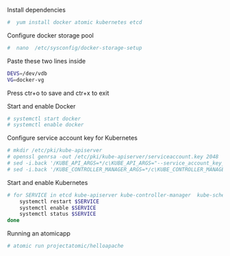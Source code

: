 
Install dependencies

```bash
#  yum install docker atomic kubernetes etcd
```
Configure docker storage pool

```bash
#  nano  /etc/sysconfig/docker-storage-setup
```
Paste these two lines inside

```bash
DEVS=/dev/vdb
VG=docker-vg
```
Press ctr+o to save and ctr+x to exit

Start and enable Docker

```bash
# systemctl start docker
# systemctl enable docker
```
Configure service account key for Kubernetes

```bash
# mkdir /etc/pki/kube-apiserver
# openssl genrsa -out /etc/pki/kube-apiserver/serviceaccount.key 2048
# sed -i.back '/KUBE_API_ARGS=*/c\KUBE_API_ARGS="--service_account_key_file=/etc/pki/kube-apiserver/serviceaccount.key"' /etc/kubernetes/apiserver
# sed -i.back '/KUBE_CONTROLLER_MANAGER_ARGS=*/c\KUBE_CONTROLLER_MANAGER_ARGS="--service_account_private_key_file=/etc/pki/kube-apiserver/serviceacc
```

Start and enable Kubernetes

```bash
# for SERVICE in etcd kube-apiserver kube-controller-manager  kube-scheduler docker kube-proxy  kubelet; do 
    systemctl restart $SERVICE
    systemctl enable $SERVICE
    systemctl status $SERVICE
done
```
Running an atomicapp

```bash
# atomic run projectatomic/helloapache
```













